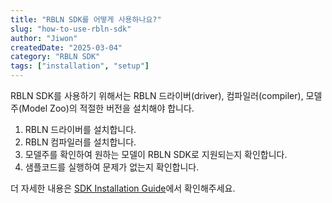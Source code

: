 ```yaml
---
title: "RBLN SDK를 어떻게 사용하나요?"
slug: "how-to-use-rbln-sdk"
author: "Jiwon"
createdDate: "2025-03-04"          
category: "RBLN SDK"                    
tags: ["installation", "setup"]         
---
```

RBLN SDK를 사용하기 위해서는 RBLN 드라이버(driver), 컴파일러(compiler), 모델주(Model Zoo)의 적절한 버전을 설치해야 합니다.

1. RBLN 드라이버를 설치합니다.
2. RBLN 컴파일러를 설치합니다.
3. 모델주를 확인하여 원하는 모델이 RBLN SDK로 지원되는지 확인합니다.
4. 샘플코드를 실행하여 문제가 없는지 확인합니다.

더 자세한 내용은 <a href="https://docs.rbln.ai/index.html" class="underline" target="_blank">SDK Installation Guide</a>에서 확인해주세요.

